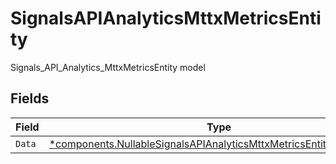 # SignalsAPIAnalyticsMttxMetricsEntity

Signals_API_Analytics_MttxMetricsEntity model


## Fields

| Field                                                                                                                                                       | Type                                                                                                                                                        | Required                                                                                                                                                    | Description                                                                                                                                                 |
| ----------------------------------------------------------------------------------------------------------------------------------------------------------- | ----------------------------------------------------------------------------------------------------------------------------------------------------------- | ----------------------------------------------------------------------------------------------------------------------------------------------------------- | ----------------------------------------------------------------------------------------------------------------------------------------------------------- |
| `Data`                                                                                                                                                      | [*components.NullableSignalsAPIAnalyticsMttxMetricsEntityMetricEntity](../../models/components/nullablesignalsapianalyticsmttxmetricsentitymetricentity.md) | :heavy_minus_sign:                                                                                                                                          | N/A                                                                                                                                                         |